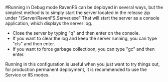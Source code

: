 ﻿#Running in Debug mode
RavenFS can be deployed in several ways, but the simplest method is to simply start the server located in the release zip under "/Server/RavenFS.Server.exe"
That will start the server as a console application, which displays the server log.

* Close the server by typing "q" and then enter on the console.
* If you want to clear the log and keep the server running, you can type "cls" and then enter.
* If you want to force garbage collectioon, you can type "gc" and then enter.

Running in this configuration is useful when you just want to try things out, for production permanent deployment, it is recommended to use the Service or IIS modes.